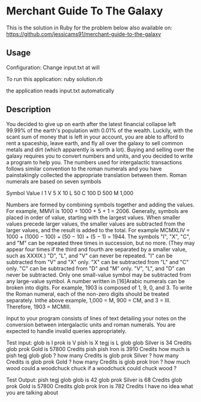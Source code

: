 # Merchant Guide To The Galaxy

This is the solution in Ruby for the problem below
also available on: https://github.com/jessicams91/merchant-guide-to-the-galaxy

## Usage

Configuration:
Change input.txt at will

To run this application:
ruby solution.rb

the application reads input.txt automatically

## Description

You decided to give up on earth after the latest financial collapse left 99.99% of the earth's
population with 0.01% of the wealth. Luckily, with the scant sum of money that is left in your
account, you are able to afford to rent a spaceship, leave earth, and fly all over the galaxy to sell
common metals and dirt (which apparently is worth a lot).
Buying and selling over the galaxy requires you to convert numbers and units, and you decided
to write a program to help you.
The numbers used for intergalactic transactions follows similar convention to the roman
numerals and you have painstakingly collected the appropriate translation between them.
Roman numerals are based on seven symbols

Symbol Value
I 1
V 5
X 10
L 50
C 100
D 500
M 1,000

Numbers are formed by combining symbols together and adding the values. For example, MMVI
is 1000 + 1000 + 5 + 1 = 2006. Generally, symbols are placed in order of value, starting with the
largest values. When smaller values precede larger values, the smaller values are subtracted
from the larger values, and the result is added to the total. For example MCMXLIV = 1000 +
(1000 − 100) + (50 − 10) + (5 − 1) = 1944.
The symbols "I", "X", "C", and "M" can be repeated three times in succession, but no more. (They
may appear four times if the third and fourth are separated by a smaller value, such as XXXIX.)
"D", "L", and "V" can never be repeated.
"I" can be subtracted from "V" and "X" only. "X" can be subtracted from "L" and "C" only. "C" can
be subtracted from "D" and "M" only. "V", "L", and "D" can never be subtracted.
Only one small-value symbol may be subtracted from any large-value symbol.
A number written in [16]Arabic numerals can be broken into digits. For example, 1903 is
composed of 1, 9, 0, and 3. To write the Roman numeral, each of the non-zero digits should be
treated separately. Inthe above example, 1,000 = M, 900 = CM, and 3 = III. Therefore, 1903 =
MCMIII.

Input to your program consists of lines of text detailing your notes on the conversion between
intergalactic units and roman numerals.
You are expected to handle invalid queries appropriately.

Test input:
glob is I
prok is V
pish is X
tegj is L
glob glob Silver is 34 Credits
glob prok Gold is 57800 Credits
pish pish Iron is 3910 Credits
how much is pish tegj glob glob ?
how many Credits is glob prok Silver ?
how many Credits is glob prok Gold ?
how many Credits is glob prok Iron ?
how much wood could a woodchuck chuck if a woodchuck could chuck wood ?

Test Output:
pish tegj glob glob is 42
glob prok Silver is 68 Credits
glob prok Gold is 57800 Credits
glob prok Iron is 782 Credits
I have no idea what you are talking about
